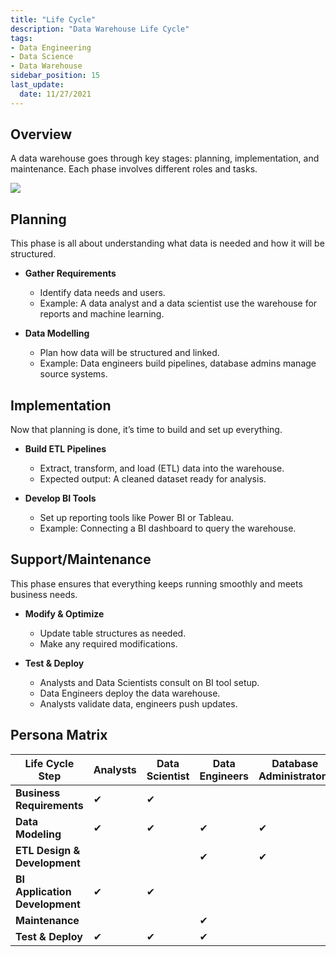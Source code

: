 ```yaml
---
title: "Life Cycle"
description: "Data Warehouse Life Cycle"
tags: 
- Data Engineering
- Data Science
- Data Warehouse
sidebar_position: 15
last_update:
  date: 11/27/2021
---
```



## Overview  

A data warehouse goes through key stages: planning, implementation, and maintenance. Each phase involves different roles and tasks.  

<div class="img-center"> 

![](/img/docs/Screenshot-2025-03-04-225906.png)

</div>


## Planning  

This phase is all about understanding what data is needed and how it will be structured.

- **Gather Requirements**  
  - Identify data needs and users.  
  - Example: A data analyst and a data scientist use the warehouse for reports and machine learning.  

- **Data Modelling**  
  - Plan how data will be structured and linked.  
  - Example: Data engineers build pipelines, database admins manage source systems.  

## Implementation  

Now that planning is done, it’s time to build and set up everything.

- **Build ETL Pipelines**  
  - Extract, transform, and load (ETL) data into the warehouse.  
  - Expected output: A cleaned dataset ready for analysis.  

- **Develop BI Tools**  
  - Set up reporting tools like Power BI or Tableau.  
  - Example: Connecting a BI dashboard to query the warehouse.  

## Support/Maintenance  

This phase ensures that everything keeps running smoothly and meets business needs.

- **Modify & Optimize**  
  - Update table structures as needed.  
  - Make any required modifications. 

- **Test & Deploy**  
  - Analysts and Data Scientists consult on BI tool setup.
  - Data Engineers deploy the data warehouse.
  - Analysts validate data, engineers push updates.  

## Persona Matrix 

| Life Cycle Step                 | Analysts | Data Scientist | Data Engineers | Database Administrators |
|---------------------------------|----------|----------------|----------------|-------------------------|
| **Business Requirements**       | ✔       | ✔              |                |                         |
| **Data Modeling**               | ✔       | ✔              | ✔              | ✔                      |
| **ETL Design & Development**    |          |                | ✔              | ✔                      |
| **BI Application Development**  | ✔        | ✔             |                |                         |
| **Maintenance**                 |          |                | ✔              |                        |
| **Test & Deploy**               | ✔        | ✔             | ✔              |                         |
